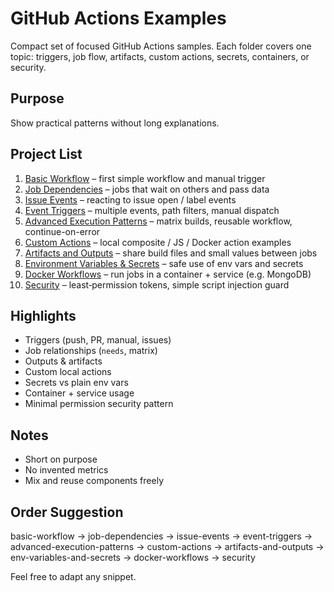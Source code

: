 # GitHub Actions Examples

Compact set of focused GitHub Actions samples. Each folder covers one topic: triggers, job flow, artifacts, custom actions, secrets, containers, or security.

## Purpose
Show practical patterns without long explanations.

## Project List

1. [Basic Workflow](https://github.com/ezehlivinus/basic-workflow) – first simple workflow and manual trigger
2. [Job Dependencies](https://github.com/ezehlivinus/job-dependencies) – jobs that wait on others and pass data
3. [Issue Events](https://github.com/ezehlivinus/issue-events) – reacting to issue open / label events
4. [Event Triggers](https://github.com/ezehlivinus/event-triggers) – multiple events, path filters, manual dispatch
5. [Advanced Execution Patterns](https://github.com/ezehlivinus/advanced-execution-patterns) – matrix builds, reusable workflow, continue-on-error
6. [Custom Actions](https://github.com/ezehlivinus/custom-actions) – local composite / JS / Docker action examples
7. [Artifacts and Outputs](https://github.com/ezehlivinus/artifacts-and-outputs) – share build files and small values between jobs
8. [Environment Variables & Secrets](https://github.com/ezehlivinus/env-variables-and-secrets) – safe use of env vars and secrets
9. [Docker Workflows](https://github.com/ezehlivinus/docker-workflows) – run jobs in a container + service (e.g. MongoDB)
10. [Security](https://github.com/ezehlivinus/security) – least‑permission tokens, simple script injection guard


## Highlights
- Triggers (push, PR, manual, issues)
- Job relationships (`needs`, matrix)
- Outputs & artifacts
- Custom local actions
- Secrets vs plain env vars
- Container + service usage
- Minimal permission security pattern

## Notes
- Short on purpose
- No invented metrics
- Mix and reuse components freely

## Order Suggestion
basic-workflow → job-dependencies → issue-events → event-triggers → advanced-execution-patterns → custom-actions → artifacts-and-outputs → env-variables-and-secrets → docker-workflows → security

Feel free to adapt any snippet.